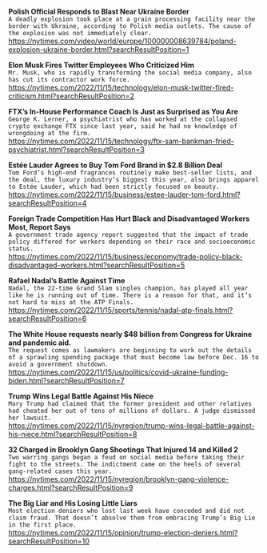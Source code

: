 **Polish Official Responds to Blast Near Ukraine Border**\
`A deadly explosion took place at a grain processing facility near the border with Ukraine, according to Polish media outlets. The cause of the explosion was not immediately clear.`\
https://nytimes.com/video/world/europe/100000008639784/poland-explosion-ukraine-border.html?searchResultPosition=1

**Elon Musk Fires Twitter Employees Who Criticized Him**\
`Mr. Musk, who is rapidly transforming the social media company, also has cut its contractor work force.`\
https://nytimes.com/2022/11/15/technology/elon-musk-twitter-fired-criticism.html?searchResultPosition=2

**FTX’s In-House Performance Coach Is Just as Surprised as You Are**\
`George K. Lerner, a psychiatrist who has worked at the collapsed crypto exchange FTX since last year, said he had no knowledge of wrongdoing at the firm.`\
https://nytimes.com/2022/11/15/technology/ftx-sam-bankman-fried-psychiatrist.html?searchResultPosition=3

**Estée Lauder Agrees to Buy Tom Ford Brand in $2.8 Billion Deal**\
`Tom Ford’s high-end fragrances routinely make best-seller lists, and the deal, the luxury industry’s biggest this year, also brings apparel to Estée Lauder, which had been strictly focused on beauty.`\
https://nytimes.com/2022/11/15/business/estee-lauder-tom-ford.html?searchResultPosition=4

**Foreign Trade Competition Has Hurt Black and Disadvantaged Workers Most, Report Says**\
`A government trade agency report suggested that the impact of trade policy differed for workers depending on their race and socioeconomic status.`\
https://nytimes.com/2022/11/15/business/economy/trade-policy-black-disadvantaged-workers.html?searchResultPosition=5

**Rafael Nadal’s Battle Against Time**\
`Nadal, the 22-time Grand Slam singles champion, has played all year like he is running out of time. There is a reason for that, and it’s not hard to miss at the ATP Finals.`\
https://nytimes.com/2022/11/15/sports/tennis/nadal-atp-finals.html?searchResultPosition=6

**The White House requests nearly $48 billion from Congress for Ukraine and pandemic aid.**\
`The request comes as lawmakers are beginning to work out the details of a sprawling spending package that must become law before Dec. 16 to avoid a government shutdown.`\
https://nytimes.com/2022/11/15/us/politics/covid-ukraine-funding-biden.html?searchResultPosition=7

**Trump Wins Legal Battle Against His Niece**\
`Mary Trump had claimed that the former president and other relatives had cheated her out of tens of millions of dollars. A judge dismissed her lawsuit.`\
https://nytimes.com/2022/11/15/nyregion/trump-wins-legal-battle-against-his-niece.html?searchResultPosition=8

**32 Charged in Brooklyn Gang Shootings That Injured 14 and Killed 2**\
`Two warring gangs began a feud on social media before taking their fight to the streets. The indictment came on the heels of several gang-related cases this year.`\
https://nytimes.com/2022/11/15/nyregion/brooklyn-gang-violence-charges.html?searchResultPosition=9

**The Big Liar and His Losing Little Liars**\
`Most election deniers who lost last week have conceded and did not claim fraud. That doesn’t absolve them from embracing Trump’s Big Lie in the first place.`\
https://nytimes.com/2022/11/15/opinion/trump-election-deniers.html?searchResultPosition=10

